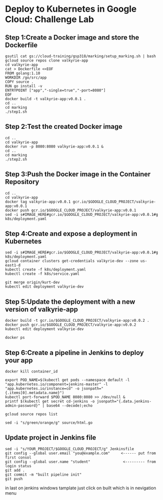 # Deploy to Kubernetes in Google Cloud: Challenge Lab

## Step 1:Create a Docker image and store the Dockerfile

```
gsutil cat gs://cloud-training/gsp318/marking/setup_marking.sh | bash
gcloud source repos clone valkyrie-app
cd valkyrie-app
cat > Dockerfile <<EOF
FROM golang:1.10
WORKDIR /go/src/app
COPY source .
RUN go install -v
ENTRYPOINT ["app","-single=true","-port=8080"]
EOF
docker build -t valkyrie-app:v0.0.1 .
cd ..
cd marking
./step1.sh
```

## Step 2:Test the created Docker image

```
cd ..
cd valkyrie-app
docker run -p 8080:8080 valkyrie-app:v0.0.1 &
cd ..
cd marking
./step2.sh

```

## Step 3:Push the Docker image in the Container Repository

```
cd ..
cd valkyrie-app
docker tag valkyrie-app:v0.0.1 gcr.io/$GOOGLE_CLOUD_PROJECT/valkyrie-app:v0.0.1
docker push gcr.io/$GOOGLE_CLOUD_PROJECT/valkyrie-app:v0.0.1
sed -i s#IMAGE_HERE#gcr.io/$GOOGLE_CLOUD_PROJECT/valkyrie-app:v0.0.1#g k8s/deployment.yaml
```

## Step 4:Create and expose a deployment in Kubernetes

```
sed -i s#IMAGE_HERE#gcr.io/$GOOGLE_CLOUD_PROJECT/valkyrie-app:v0.0.1#g k8s/deployment.yaml
gcloud container clusters get-credentials valkyrie-dev --zone us-east1-d
kubectl create -f k8s/deployment.yaml
kubectl create -f k8s/service.yaml

git merge origin/kurt-dev
kubectl edit deployment valkyrie-dev
```

## Step 5:Update the deployment with a new version of valkyrie-app

```
docker build -t gcr.io/$GOOGLE_CLOUD_PROJECT/valkyrie-app:v0.0.2 .
docker push gcr.io/$GOOGLE_CLOUD_PROJECT/valkyrie-app:v0.0.2
kubectl edit deployment valkyrie-dev

docker ps
```

## Step 6:Create a pipeline in Jenkins to deploy your app

```
docker kill container_id

export POD_NAME=$(kubectl get pods --namespace default -l "app.kubernetes.io/component=jenkins-master" -l "app.kubernetes.io/instance=cd" -o jsonpath="{.items[0].metadata.name}")
kubectl port-forward $POD_NAME 8080:8080 >> /dev/null &
printf $(kubectl get secret cd-jenkins -o jsonpath="{.data.jenkins-admin-password}" | base64 --decode);echo

gcloud source repos list

sed -i "s/green/orange/g" source/html.go
```

## Update project in Jenkins file

```
sed -i "s/YOUR_PROJECT/$GOOGLE_CLOUD_PROJECT/g" Jenkinsfile
git config --global user.email "you@example.com"     <------ put from first consol
git config --global user.name "student"               <--------- from login status
git add .
git commit -m "built pipeline init"
git push
```

in last on jenkins windows tamplate just click on built which is in nevigation menu
